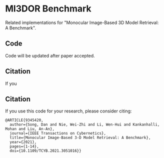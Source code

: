# MI3DOR Benchmark
Related implementations for "Monocular Image-Based 3D Model Retrieval: A Benchmark".


## Code
Code will be updated after paper accepted.

## Citation
If you 

## Citation
If you use this code for your research, please consider citing:
```
@ARTICLE{9345420,
  author={Song, Dan and Nie, Wei-Zhi and Li, Wen-Hui and Kankanhalli, Mohan and Liu, An-An},
  journal={IEEE Transactions on Cybernetics}, 
  title={Monocular Image-Based 3-D Model Retrieval: A Benchmark}, 
  year={2021},
  pages={1-14},
  doi={10.1109/TCYB.2021.3051016}}
```
